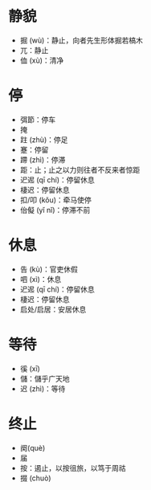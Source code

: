 # 静貌
* 掘 (wù)：静止，向者先生形体掘若槁木
* 兀：静止
* 侐 (xù)：清净
# 停
* 弭節：停车
* 掩
* 跓 (zhù)：停足
* 蹇：停留
* 蹛 (zhì)：停滞
* 距：止；止之以力则往者不反来者惊距
* 迉迡 (qī chí)：停留休息
* 棲迟：停留休息
* 扣/叩 (kǒu)：牵马使停
* 佁儗 (yǐ nǐ)：停滞不前
# 休息
* 告 (kù)：官吏休假
* 呬 (xì)：休息
* 迉迡 (qī chí)：停留休息
* 棲迟：停留休息
* 启处/启居：安居休息
# 等待
* 徯 (xī)
* 儲：儲乎广天地
* 迟 (zhì)：等待

# 终止
* 阕(què)
* 届
* 按：遏止，以按徂旅，以笃于周祜
* 掇 (chuò)

